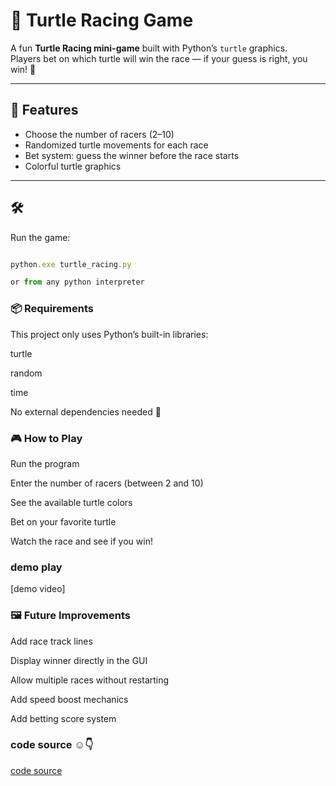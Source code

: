 # 🐢 Turtle Racing Game

A fun **Turtle Racing mini-game** built with Python’s `turtle` graphics.  
Players bet on which turtle will win the race — if your guess is right, you win! 🎉

---

## 🚀 Features
- Choose the number of racers (2–10)
- Randomized turtle movements for each race
- Bet system: guess the winner before the race starts
- Colorful turtle graphics

---

## 🛠️

Run the game:

```js

python.exe turtle_racing.py

or from any python interpreter

 ```


### 📦 Requirements

This project only uses Python’s built-in libraries:

turtle

random

time

No external dependencies needed 🎉

###  🎮 How to Play

Run the program

Enter the number of racers (between 2 and 10)

See the available turtle colors

Bet on your favorite turtle

Watch the race and see if you win!

### demo play


[demo video]







### 🖼️ Future Improvements

 Add race track lines

 Display winner directly in the GUI

 Allow multiple races without restarting

 Add speed boost mechanics

 Add betting score system

### code source ☺️👇

[code source](https://github.com/kodjoballo/Turtle_racing/blob/main/turtle_racing.py)
